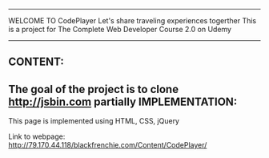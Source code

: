 **********************************************
WELCOME TO CodePlayer
Let's share traveling experiences togerther
This is a project for The Complete Web Developer Course 2.0 on Udemy
**********************************************

CONTENT:
--------
The goal of the project is to clone http://jsbin.com partially
IMPLEMENTATION:
---------------

This page is implemented using HTML, CSS, jQuery

Link to webpage: http://79.170.44.118/blackfrenchie.com/Content/CodePlayer/

